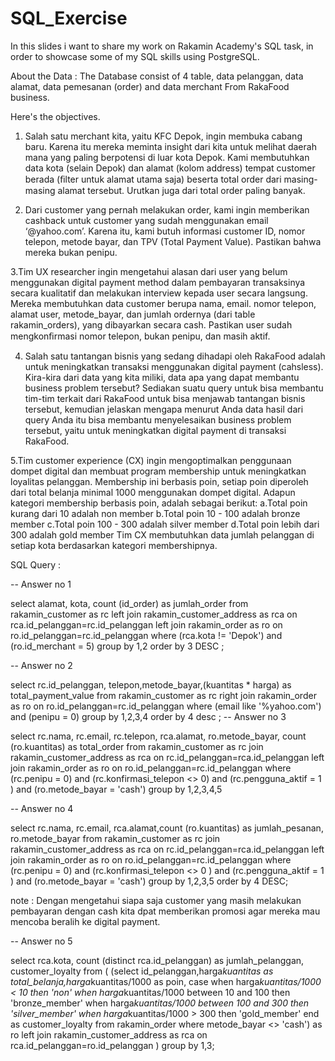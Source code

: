 # SQL_Exercise
In this slides i want to share my work on Rakamin Academy's SQL task, in order to showcase some of my SQL skills using PostgreSQL.

About the Data : The Database consist of 4 table, data pelanggan, data alamat, data pemesanan (order) and data merchant From RakaFood business.

Here's the objectives.

1. Salah satu merchant kita, yaitu KFC Depok, ingin membuka cabang baru.  Karena itu mereka meminta insight dari kita untuk melihat daerah mana  yang paling berpotensi di luar kota Depok. Kami membutuhkan data kota  (selain Depok) dan alamat (kolom address) tempat customer berada (ﬁlter  untuk alamat utama saja) beserta total order dari masing-masing alamat  tersebut. Urutkan juga dari total order paling banyak.

2. Dari customer yang pernah melakukan order, kami ingin  memberikan cashback untuk customer yang sudah menggunakan  email ‘@yahoo.com’. Karena itu, kami butuh informasi customer ID,  nomor telepon, metode bayar, dan TPV (Total Payment Value). Pastikan  bahwa mereka bukan penipu. 

3.Tim UX researcher ingin mengetahui alasan dari user yang belum menggunakan digital  payment method dalam pembayaran transaksinya secara kualitatif dan melakukan interview  kepada user secara langsung. Mereka membutuhkan data customer berupa nama, email.  nomor telepon, alamat user, metode_bayar, dan jumlah ordernya (dari table rakamin_orders),  yang dibayarkan secara cash. Pastikan user sudah mengkonﬁrmasi nomor telepon, bukan  penipu, dan masih aktif.

4. Salah satu tantangan bisnis yang sedang dihadapi oleh RakaFood adalah untuk  meningkatkan transaksi menggunakan digital payment (cahsless). Kira-kira dari data  yang kita miliki, data apa yang dapat membantu business problem tersebut? Sediakan  suatu query untuk bisa membantu tim-tim terkait dari RakaFood untuk bisa menjawab  tantangan bisnis tersebut, kemudian jelaskan mengapa menurut Anda data hasil dari  query Anda itu bisa membantu menyelesaikan business problem tersebut, yaitu untuk  meningkatkan digital payment di transaksi RakaFood.

5.Tim customer experience (CX) ingin mengoptimalkan penggunaan dompet digital dan  membuat program membership untuk meningkatkan loyalitas pelanggan. Membership ini  berbasis poin, setiap poin diperoleh dari total belanja minimal 1000 menggunakan dompet  digital. Adapun kategori membership berbasis poin, adalah sebagai berikut:
a.Total poin kurang dari 10 adalah non member
b.Total poin 10 - 100 adalah bronze member
c.Total poin 100 - 300 adalah silver member
d.Total poin lebih dari 300 adalah gold member
Tim CX membutuhkan data jumlah pelanggan di setiap kota berdasarkan kategori  membershipnya. 


SQL Query :

-- Answer no 1

select alamat, kota, count (id_order) as jumlah_order
from rakamin_customer as rc
left join rakamin_customer_address as rca on rca.id_pelanggan=rc.id_pelanggan
left join rakamin_order as ro on ro.id_pelanggan=rc.id_pelanggan
where  (rca.kota != 'Depok') and (ro.id_merchant = 5) 
group by 1,2
order by 3 DESC ;

-- Answer no 2

select rc.id_pelanggan, telepon,metode_bayar,(kuantitas * harga) as total_payment_value
from rakamin_customer as rc
right join rakamin_order as ro on ro.id_pelanggan=rc.id_pelanggan
where (email like '%yahoo.com') and (penipu = 0) 
group by 1,2,3,4
order by 4 desc
;
-- Answer no 3

select rc.nama, rc.email, rc.telepon, rca.alamat, ro.metode_bayar, count (ro.kuantitas) as total_order
from rakamin_customer as rc
join rakamin_customer_address as rca on rc.id_pelanggan=rca.id_pelanggan
left join rakamin_order as ro on ro.id_pelanggan=rc.id_pelanggan
	where (rc.penipu = 0) and (rc.konfirmasi_telepon <> 0) and (rc.pengguna_aktif = 1 ) and (ro.metode_bayar = 'cash')
group by 1,2,3,4,5

-- Answer no 4

select rc.nama, rc.email, rca.alamat,count (ro.kuantitas) as jumlah_pesanan, ro.metode_bayar
from rakamin_customer as rc
join rakamin_customer_address as rca on rc.id_pelanggan=rca.id_pelanggan
left join rakamin_order as ro on ro.id_pelanggan=rc.id_pelanggan
	where (rc.penipu = 0) and (rc.konfirmasi_telepon <> 0 ) and (rc.pengguna_aktif = 1 )  and (ro.metode_bayar = 'cash')
group by 1,2,3,5
order by 4 DESC;

note : Dengan mengetahui siapa saja customer yang masih melakukan pembayaran dengan cash kita dpat memberikan promosi agar mereka mau mencoba beralih ke digital payment.

-- Answer no 5

select  rca.kota, 
        count (distinct rca.id_pelanggan) as jumlah_pelanggan, 
        customer_loyalty
from 
(
(select id_pelanggan,harga*kuantitas as total_belanja,harga*kuantitas/1000 as poin,
case when harga*kuantitas/1000 < 10 then 'non'
     when harga*kuantitas/1000 between 10 and 100 then 'bronze_member'
	 when harga*kuantitas/1000 between 100 and 300 then 'silver_member'
	 when harga*kuantitas/1000 > 300 then 'gold_member'
	 end as customer_loyalty
	 from rakamin_order 
	 where metode_bayar <> 'cash') as ro
	 left join rakamin_customer_address as rca on rca.id_pelanggan=ro.id_pelanggan
	 ) 
	 group by 1,3;
	 
